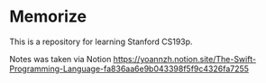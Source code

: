 # Memorize
This is a repository for learning Stanford CS193p.

Notes was taken via Notion https://yoannzh.notion.site/The-Swift-Programming-Language-fa836aa6e9b043398f5f9c4326fa7255
